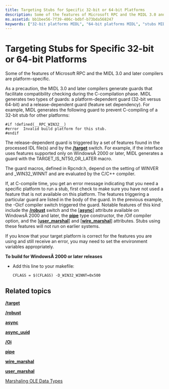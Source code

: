 ```yaml
---
title: Targeting Stubs for Specific 32-bit or 64-bit Platforms
description: Some of the features of Microsoft RPC and the MIDL 3.0 and later compilers are platform-specific.
ms.assetid: bb1bee56-7f39-406c-bdbf-b73bda568247
keywords: ["32-bit platforms MIDL", "64-bit platforms MIDL", "stubs MIDL"]
---
```


# Targeting Stubs for Specific 32-bit or 64-bit Platforms

Some of the features of Microsoft RPC and the MIDL 3.0 and later compilers are platform-specific.

As a precaution, the MIDL 3.0 and later compilers generate guards that facilitate compatibility checking during the C-compilation phase. MIDL generates two types of guards: a platform-dependent guard (32-bit versus 64-bit) and a release-dependent guard (feature set dependency). For example, MIDL generates the following guard to prevent C-compiling of a 32-bit stub for other platforms:

``` syntax
#if !defined(__RPC_WIN32__)
#error  Invalid build platform for this stub.
#endif
```

The release-dependent guard is triggered by a set of features found in the processed IDL file(s) and by the [**/target**](-target.md) switch. For example, if the interface uses features supported only on WindowsÂ 2000 or later, MIDL generates a guard with the TARGET\_IS\_NT50\_OR\_LATER macro.

The guard macros, defined in Rpcndr.h, depend on the setting of WINVER and \_WIN32\_WINNT and are evaluated by the C/C++ compiler.

If, at C-compile time, you get an error message indicating that you need a specific platform to run a stub, first check to make sure you have not used a feature that is not available on this platform. The features triggering a particular guard are listed in the body of the guard. In the previous example, the -Oicf compiler switch triggered the guard. Notable features of this kind include the [**/robust**](-robust.md) switch and the \[[**async**](async.md)\] attribute available on WindowsÂ 2000 and later, the [**pipe**](pipe.md) type constructor, the /Oif compiler option, and the \[[**user\_marshal**](user-marshal.md)\] and \[[**wire\_marshal**](wire-marshal.md)\] attributes. Stubs using these features will not run on earlier systems.

If you know that your target platform is correct for the features you are using and still receive an error, you may need to set the environment variables appropriately.

**To build for WindowsÂ 2000 or later releases**

-   Add this line to your makefile:

    ``` syntax
    CFLAGS = $(CFLAGS) -D_WIN32_WINNT=0x500
    ```

## Related topics

<dl> <dt>

[**/target**](-target.md)
</dt> <dt>

[**/robust**](-robust.md)
</dt> <dt>

[**async**](async.md)
</dt> <dt>

[**async\_uuid**](async-uuid.md)
</dt> <dt>

[**/Oi**](-oi.md)
</dt> <dt>

[**pipe**](pipe.md)
</dt> <dt>

[**wire\_marshal**](wire-marshal.md)
</dt> <dt>

[**user\_marshal**](user-marshal.md)
</dt> <dt>

[Marshaling OLE Data Types](marshaling-ole-data-types.md)
</dt> </dl>

 

 




